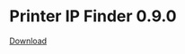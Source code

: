 # Printer IP Finder 0.9.0
[Download](https://raw.githubusercontent.com/Delutto/Printer_IP_Finder/main/bin/PrinterIPFinder.exe)
